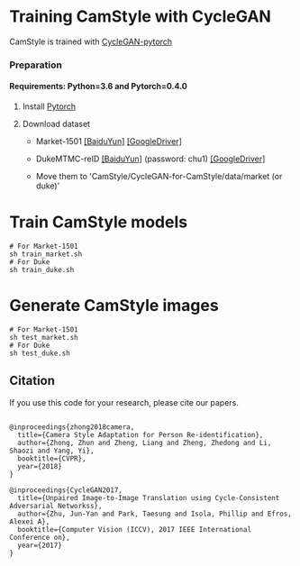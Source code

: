 # Training CamStyle with CycleGAN

CamStyle is trained with [CycleGAN-pytorch](https://github.com/junyanz/pytorch-CycleGAN-and-pix2pix)


### Preparation

#### Requirements: Python=3.6 and Pytorch=0.4.0

1. Install [Pytorch](http://pytorch.org/)

2. Download dataset
   
   - Market-1501   [[BaiduYun]](https://pan.baidu.com/s/1ntIi2Op) [[GoogleDriver]](https://drive.google.com/file/d/0B8-rUzbwVRk0c054eEozWG9COHM/view)
   
   - DukeMTMC-reID   [[BaiduYun]](https://pan.baidu.com/share/init?surl=kUD80xp) (password: chu1) [[GoogleDriver]](https://drive.google.com/file/d/0B0VOCNYh8HeRdnBPa2ZWaVBYSVk/view)
   
   - Move them to 'CamStyle/CycleGAN-for-CamStyle/data/market (or duke)'

# Train CamStyle models

  ```Shell
  # For Market-1501
  sh train_market.sh
  # For Duke
  sh train_duke.sh
  ```

# Generate CamStyle images

  ```Shell
  # For Market-1501
  sh test_market.sh
  # For Duke
  sh test_duke.sh
  ```

## Citation
If you use this code for your research, please cite our papers.
```

@inproceedings{zhong2018camera,
  title={Camera Style Adaptation for Person Re-identification},
  author={Zhong, Zhun and Zheng, Liang and Zheng, Zhedong and Li, Shaozi and Yang, Yi},
  booktitle={CVPR},
  year={2018}
}

@inproceedings{CycleGAN2017,
  title={Unpaired Image-to-Image Translation using Cycle-Consistent Adversarial Networkss},
  author={Zhu, Jun-Yan and Park, Taesung and Isola, Phillip and Efros, Alexei A},
  booktitle={Computer Vision (ICCV), 2017 IEEE International Conference on},
  year={2017}
}

```
